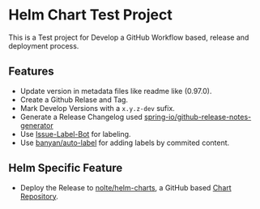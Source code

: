 # Helm Chart Test Project 

This is a Test project for Develop a GitHub Workflow based, release and deployment process.

## Features

* Update version in metadata files like readme like (0.97.0).
* Create a Github Relase and Tag.
* Mark Develop Versions with a ```x.y.z-dev``` sufix.
* Generate a Release Changelog used [spring-io/github-release-notes-generator](https://github.com/spring-io/github-release-notes-generator) 
* Use [Issue-Label-Bot](https://github.com/machine-learning-apps/Issue-Label-Bot) for labeling.
* Use [banyan/auto-label](https://github.com/banyan/auto-label) for adding labels by commited content.

## Helm Specific Feature

* Deploy the Release to [nolte/helm-charts](https://github.com/nolte/helm-charts), a GitHub based [Chart Repository](https://helm.sh/docs/topics/chart_repository/).
